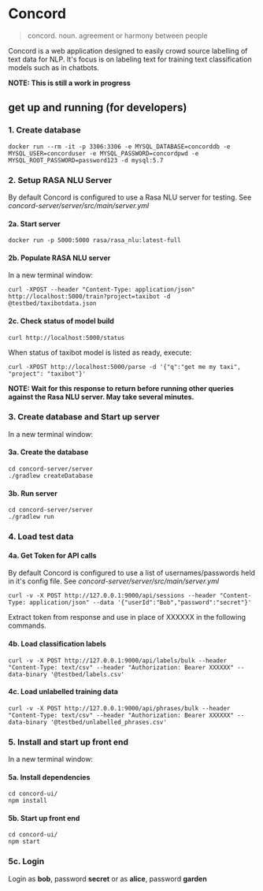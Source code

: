 # Concord

> concord. noun. agreement or harmony between people

Concord is a web application designed to easily crowd source labelling of text data for NLP. It's focus is on labeling text for training text classification models such as in chatbots.

 **NOTE: This is still a work in progress**

## get up and running (for developers)

### 1. Create database

```
docker run --rm -it -p 3306:3306 -e MYSQL_DATABASE=concorddb -e MYSQL_USER=concorduser -e MYSQL_PASSWORD=concordpwd -e MYSQL_ROOT_PASSWORD=password123 -d mysql:5.7
```

### 2. Setup  RASA NLU Server

By default Concord is configured to use a Rasa NLU server for testing. See *concord-server/server/src/main/server.yml*

#### 2a. Start server
```
docker run -p 5000:5000 rasa/rasa_nlu:latest-full
```

#### 2b. Populate RASA NLU server
In a new terminal window:
```
curl -XPOST --header "Content-Type: application/json" http://localhost:5000/train?project=taxibot -d @testbed/taxibotdata.json
```

#### 2c. Check status of model build
```
curl http://localhost:5000/status
```
When status of taxibot model is listed as ready, execute:
```
curl -XPOST http://localhost:5000/parse -d '{"q":"get me my taxi", "project": "taxibot"}'
```
**NOTE: Wait for this response to return before running other queries against the Rasa NLU server. May take several minutes.**

### 3. Create database and Start up server
In a new terminal window:

#### 3a. Create the database
```
cd concord-server/server
./gradlew createDatabase
```

#### 3b. Run server

```
cd concord-server/server
./gradlew run
```

### 4. Load test data

#### 4a. Get Token for API calls
By default Concord is configured to use a list of usernames/passwords held in it's config file. See *concord-server/server/src/main/server.yml*

```
curl -v -X POST http://127.0.0.1:9000/api/sessions --header "Content-Type: application/json" --data '{"userId":"Bob","password":"secret"}'
```
Extract token from response and use in place of XXXXXX in the following commands.

#### 4b. Load classification labels
```
curl -v -X POST http://127.0.0.1:9000/api/labels/bulk --header "Content-Type: text/csv" --header "Authorization: Bearer XXXXXX" --data-binary '@testbed/labels.csv'
```

#### 4c. Load unlabelled training data
```
curl -v -X POST http://127.0.0.1:9000/api/phrases/bulk --header "Content-Type: text/csv" --header "Authorization: Bearer XXXXXX" --data-binary '@testbed/unlabelled_phrases.csv'
```

### 5. Install and start up front end
In a new terminal window:

#### 5a. Install dependencies
```
cd concord-ui/
npm install
```

#### 5b. Start up front end
```
cd concord-ui/
npm start
```

### 5c. Login
Login as **bob**, password **secret** or as **alice**, password **garden**



